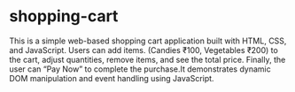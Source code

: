 # shopping-cart
This is a simple web-based shopping cart application built with HTML, CSS, and JavaScript. Users can add items. (Candies ₹100, Vegetables ₹200) to the cart, adjust quantities, remove items, and see the total price. Finally, the user can “Pay Now” to complete the purchase.It demonstrates dynamic DOM manipulation and event handling using JavaScript.
